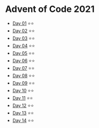 # Advent of Code 2021

 - [Day 01](day01/README.md) ⭐️⭐️
 - [Day 02](day02/README.md) ⭐️⭐️
 - [Day 03](day03/README.md) ⭐️⭐️
 - [Day 04](day04/README.md) ⭐️⭐️ 
 - [Day 05](day05/README.md) ⭐️⭐️  
 - [Day 06](day06/README.md) ⭐️⭐️  
 - [Day 07](day07/README.md) ⭐️⭐️  
 - [Day 08](day08/README.md) ⭐️⭐️  
 - [Day 09](day09/README.md) ⭐️⭐️   
 - [Day 10](day10/README.md) ⭐️⭐️    
 - [Day 11](day11/README.md) ⭐️⭐️     
 - [Day 12](day12/README.md) ⭐️⭐️      
 - [Day 13](day13/README.md) ⭐️⭐️      
 - [Day 14](day14/README.md) ⭐️⭐️      